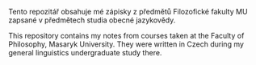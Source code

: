 Tento repozitář obsahuje mé zápisky z předmětů Filozofické fakulty MU zapsané v předmětech studia obecné jazykovědy.

This repository contains my notes from courses taken at the Faculty of Philosophy, Masaryk University. They were
written in Czech during my general linguistics undergraduate study there.
